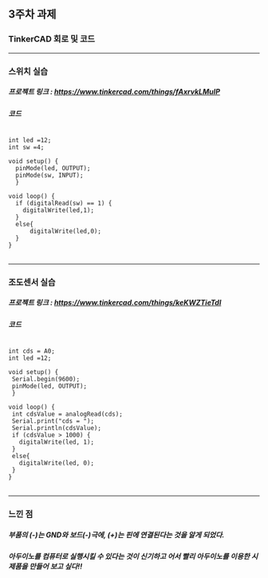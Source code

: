 ## 3주차 과제
### TinkerCAD 회로 및 코드
-------------------------------
### 스위치 실습
##### 프로젝트 링크 : https://www.tinkercad.com/things/fAxrvkLMuIP
##### 코드
<pre>
<code>
int led =12;
int sw =4;

void setup() { 
  pinMode(led, OUTPUT);
  pinMode(sw, INPUT); 
  }

void loop() {
  if (digitalRead(sw) == 1) { 
    digitalWrite(led,1);  
  }
  else{
      digitalWrite(led,0); 
  }
}
</code>
</pre>
-------------------------------------------------------------------------
### 조도센서 실습 
##### 프로젝트 링크 : https://www.tinkercad.com/things/keKWZTieTdI
##### 코드
<pre>
<code>
int cds = A0;
int led =12;

void setup() { 
 Serial.begin(9600);
 pinMode(led, OUTPUT);
 }

void loop() {
 int cdsValue = analogRead(cds);
 Serial.print("cds = ");
 Serial.println(cdsValue);
 if (cdsValue > 1000) { 
   digitalWrite(led, 1); 
 }
 else{
   digitalWrite(led, 0);
 } 
}
</code>
</pre>
----------------------------------------------
### 느낀 점
##### 부품의 (-)는 GND와 보드(-)극에, (+)는 핀에 연결된다는 것을 알게 되었다. 
##### 아두이노를 컴퓨터로 실행시킬 수 있다는 것이 신기하고 어서 빨리 아두이노를 이용한 시제품을 만들어 보고 싶다!!
